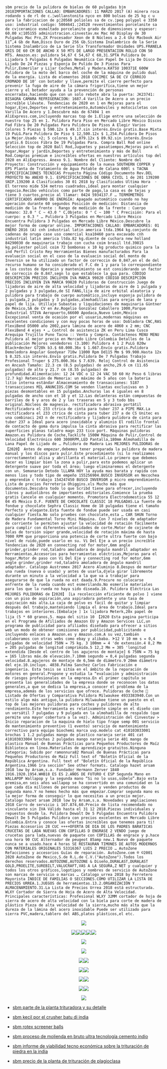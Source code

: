 
```
sbm precio de la pulidora de bielas de 60 pulgadas bjm 2018IMPORTACIONES CALLAO: EMBARCADORES: 11 MARZO 2017 (A) minera roca rodando s de rl de c.¦wollanstonita nyco en 800 bolsas de 25 kg c u para la fabricacion de p¦20560 polioles sa de cv.¦peg polypol e 3350 uso: industrial codigo: 5004641.¦24528 revestimientos porcelanite sa de cv¦ceramico esmaltado porcelanite grado de dimensiones y espesor: 60.00 x¦105155 administracion.cinvestav.mx Mac Hd Display de 30 Pulgadas Mac Pro,2X Procesador Xeon de 8 Núcleos a 2.4 Ghz Macbook Air 11”,4 Gb de Ram,Disco Duro de 256 Gb.Sistema Inalambrico de la Serie Sistema Inalambrico de La Serie Slx Transformador Unidades UPS.FRANELA GRIS DE 60 CM DE ANCHO X 50 MTS DE LARGO PRESENTACION ROLLO CON 50 MTS. Amazon.es: pulidora 54,67 € 54,67 € 60,31.SPTA Pulidora De Lijadora 5 Pulgadas 6 Pulgadas Neumática Con Papel De Lija De Disco De Lijado De 24 Piezas y Esponja De Pulido De 3 Piezas Para Pulir,Esmerilar y Lijar Coches,Metal y Madera.KATSU 100371E 600W Pulidora de la moto del barco del coche de la máquina de pulido dual de la energía. Lista de elementos 2018 COCIMEC SA DE CV CERROJO CROMADO DE 10″ con botador y llave,permite el cierre perfecto para prevenir la fuga de aire de la cámara frigorífica,tiene un mejor cierre y el botador ayuda a la prevención de personas encerradas,haciendo que con un solo rebote abra la puerta: JK23741: BISAGRA CAMARA REFRIGERACION: 1687.4 Varilla De Acero a un precio increíble Llévate. Tendencias de 2020 en 1 en Mejoras para el hogar,Ejes,Deportes y entretenimiento,Automóviles y motocicletas con Varilla De Acero y 1.Descubre más de 67494 1 en AliExpress.com,incluyendo marcas top de 1.Elige entre una selección de nuestro top 25 en 1. Pulidora Para Piso en Mercado Libre México Discos Pad Fibra De 20 Pulgadas Para Pulidora De Pisos A Elegir Varios Colores 5 Piezas $ 590.12x $ 49.17.sin interés.Envío gratis.Base Mixta 19 PuLG.Para Pulidora De Piso $ 12,500.12x $ 1,254.Pulidora De Pisos La Mejor.Usado +2; 5 colores $ 1,079.12x $ 89.92.sin interés.Envío gratis.6 Discos Fibra De 19 Pulgadas Para. Compra Ball Rod online Selección top de 2020 Ball Rod,Juguetes y pasatiempos,Mejoras para el hogar,Hogar y jardín,Deportes y entretenimiento y más de Ball Rod.Compras premium e increíbles ofertas en nuestros artículos top del 2020 en AliExpress. Anexo 9.1. Nombre del Cliente: Nombre del Proyecto: Construcción y equipamiento de la nueva SOUTHERN COPPER y EPS Planta de Tratamiento de Agua Potable de Calana 600l s TACNA ESPECIFICACIONES TÉCNICAS Proyecto Página Código Documento Rev.DEL PROYECTO No ANEXO 9.1. ESPECIFICACIONES DE OBRA CIVIL 1 de 201 139200 SNIP.139200 A Clasificados 30 01 2018 by Clasificados Ultima Hora  · El terreno mide 534 metros cuadrados,ideal para montar cualquier negocio.Recibo vehículos como parte de pago,la casa es de tejas y tiene 3 cuartos,precio al llamar: 0424 5934137.F … TERMÓMETROS CERTIFICADOS AHORRO DE ENERGÍA: Apagado automático cuando no hay operación durante 60 segundos Posición de medición: Distancia de medición de la frente : Rango de medición de la frente : Cuerpo humano: 32.0 ° C ~ 43.0 ° C,Objeto: 0 ° C ~ 100 ° C Precisión: Para el cuerpo: ± 0.3 ° … Pulidora 3 Pulgadas en Mercado Libre México Encuentra Pulidora 3 Pulgadas en Mercado Libre México.Descubre la mejor forma de comprar online. IMPORTACIONES CALLAO: EMBARCADORES: 01 ENERO 2016 (A) cnh industrial latin america ltda.1964 kg.conjunto de cadenas de oruga case uso comercial ksa10460 para excavado cnh industrial latin america ltda.82 kg.diente de cuchara new holland 84290030 de maquinaria trabajo con cucha coim brasil ltd.39815 kg.poliester poliol coim 72 bombonas x 10 kg producto quimico para la ind Perfil Cristo Rey Herramientas Bienes manufacturados Para la evaluacin social en el caso de la evaluacin social del monto de Inversin se ha utilizado un factor de correccin de 0.847,en el de del recurso humano se ha considerado el F.C de 1 y para lo correspondiente a los costos de Operacin y mantenimiento se est considerando un factor de correccin de 0.847,segn lo que establece la gua para. CÓDIGO DESCRIPCIÓN PRECIOS INCLUYEN IVA MARCA 99820 CÓDIGO DESCRIPCIÓN PRECIOS INCLUYEN IVA MARCA 99820 Pulidoras de Construcción Juego de lijadoras de aire de alta velocidad y lijadoras de aire de 1 pulgada y 2 pulgadas y 3 pulgadas,de SI FANG,lija de aire orbital aleatoria y pulidora para trabajo de cuerpo automático,incluye esponja pulidora de 1 pulgada,2 pulgadas y 3 pulgadas,almohadillas para orejas de lana y papel de lija. Utillaje Subastas y liquidaciones de maquinaria Güntner de México,SA de CV en Av.Rogelio González Caballero 1000,Parque Industrial STIVA Aeropuerto,66600 Apodaca,Nuevo León,México Excepcional venta de ocasión por el usuario,modernas máquinas en excelentes condiciones y con muy pocas horas de uso: Dobladora CNC,RAS FlexiBend D5000 año 2002,para lámina de acero de 4060 x 2 mm; CNC FlexiBend 4 ejes • … Control de asistencia ZK en Peru Lima Cusco Arequipa Trujillo Puno Tacna :: Venta y Compra. Contáctenos MENU MENU Pulidora al mejor precio en Mercado Libre Colombia Detalles de la publicación Mejores vendedores (3.100) Pulidora 4 1 2 PuLG 820w Black+decker G720k b3.$ 60.000.36x $ 1.667.Envío gratis.Pulidora Demoledora Angular Goodyear 710w 11000 Rpm Dd115 Mm $ 99.900.Hasta 12x $ 8.325.sin interés.Envío gratis.Pulidora De 7 Pulgadas Trabajo Profesional Truper $ 275.000.36x $ 7.639. Reloj Control de Asistencia en Ancash Tamaño: 22.3 cm (8.5 pulgadas) de ancho,29.6 cm (11.65 pulgadas) de alto y 21.7 cm (8.55 pulgadas) de profundidad.Alimentación: 12 24 VDC o 12 24 VAC 50 60 Hz Peso 6 libras (2.7 kg) Retención de Memoria: un máximo de 5 años con la bateria litio interna estándar Almacenamiento de transacciones: 5187 transacciones MIL ANUNCIOS.COM Se venden llantas exclusivas en 3 piezas desmontables en 15 pulgadas.Anchuras las 4 iguales en 8 pulgadas de ancho con et 18 y et 12.Las delanteras están compuestas de barriles de 6 y aros de 2 y las traseras en 5 y 3 todo bbs original.Núcleos de magnesio. rectificadora abrasiva portátil Rectificadora el 233 ctrica de cinta para tuber 237 a PIPE MAX.La rectificadora el 233 ctrica de cinta para tuber 237 a de CS Unitec es una combinaci 243 n de rectificadora y lijadora pulidora de cinta para tuber 237 a Ideal para acero inoxidable y aluminio El rodillo frontal de contacto de goma dura impulsa la cinta abrasiva para rectificar las superficies planas taladro magn 233 tico port. Máquinas pulidoras Amazon.es Pulidora de Coche,Tacklife 1500W Máquina de Pulir,Control de Velocidad Electrónico 600 3000RPM,LED Pantalla,180mm Almohadilla de Lana Papel de Lijado de … Pulidora de Madera Las MEJORES PULIDORAS de【2020】 Antes de empezar,debemos tener preparada la pulidora de madera manual y los discos para pulir.Este procedimiento (si lo realizamos correctamente) alisa y abrillanta el material.Lo primero que debemos hacer es limpiar bien la zona a pulir,para esto podemos aplicar un detergente suave por toda el área; luego eliminaremos el detergente con un. Semanario Detodo lLLAMA HOY la ayuda mas barata y rapida con menos lios y todo tipo de empeño 155256904.BUSCO INVERSOR en Necochea p emprendim c trabajo 154247450 BUSCO INVERSOR p micro emprendimiento. Lista de precios Ferreteria Ohiggins.xls Mucho más que documentos.Descubra todo lo que Scribd tiene para ofrecer,incluyendo libros y audiolibros de importantes editoriales.Comience la prueba gratis Cancele en cualquier momento. Promotora Electrodomestica 55 12 04 45 México D.F. FUENTE DE CHOCOLATE CLASSIC 18 PULGADAS.La fuente de fondue y chocolate Sephra Classic Home de 18 pulgadas tiene el tamaño Perfecto y elegante.Esta fuente de fondue puede ser usada en casi cualquier fiesta.No solo pruebes con chocolate,esta … CAR SHUN Torno de Madera Fundamental Torno Mini Máquina. Con 7 niveles de adaptador de corriente le permiten ajustar la velocidad de rotación fácilmente para cumplir con diferentes velocidades de corte.Motor de cojinete de bolas de torsión súper grande,velocidad de rotación máxima de hasta 7000 RPM que proporciona una potencia de corte ultra fuerte con bajo nivel de ruido,puede usarlo en su. Vi Del Eje a un precio increíble Tendencias de 2020 en connecting rod for motor,6mm angle grinder,grinder rod,taladro amoladora de ángulo mandril adaptador en Herramientas,Accesorios para herramientas eléctricas,Mejoras para el hogar,Motor de paso con Vi Del Eje y connecting rod for motor,6mm angle grinder,grinder rod,taladro amoladora de ángulo mandril adaptador. Catalogo Austromex 2017 Acero Aluminio 8.Despus de montar una rueda (nueva o usada) y antes de usarla,djela girar libremente durante un minuto a la velocidad a la que va a trabajar para asegurarse de que la rueda no est daada.9.Procure no colocarse enfrente de la rueda cuando est esmerilando.No esmerile materiales para los que la rueda no haya sido diseada.10. Pulidora Eléctrica Las MEJORES PULIDORAS de【2020】 [La recolección eficiente de polvo ] viene con un piso de aspiración,una aspiradora potente y una tasa de aspiración más alta.La caja de polvo es fácil de quitar y limpiar después del trabajo,manteniendo limpia el área de trabajo.Ideal para trabajos en interiores.[Embalaje ] 1x lijadora Meterk,20x papel de lija (5 * 60 granos,5. mapa del sitio 10 【2020 Esta pagina participa en el Programa de Afiliados de Amazon EU y Amazon Services LLC,un programa de publicidad para afiliados diseñado para ofrecer a sitios web un modo de obtener comisiones por publicidad,publicitando e incluyendo enlaces a Amazon.es y Amazon.com.A su vez,también colaboramos con otras webs como ebay y alibaba. ᗔ12 V 10 mm s = 0,4 pulgadas de velocidad 750N = 75 kg. 3 100mm = 4 'de extensión.4 8,2 Mm = 205 pulgadas de longitud comprimida.5 12,2 Mm = 305 'longitud extendida [Desde el centro de los agujeros de montaje] 6 750N = 75 kg = 165 libras máx.de elevación.7.10mm segundo = 0,4 pulgadas segunda velocidad.8.agujeros de montaje de 6,5mm de diámetro.9 20mm diámetro del eje.10.incluye. 4038.Palma Sanchez Carlos Fabricación e ingeniería. Esta tesis se sitúa en el ámbito de la reparación de motores en general.Propone y estudia la “evaluación y administración de riesgos profesionales en la empresa.En el primer capítulo se presenta las generalidades de la empresa donde se reconocen los datos generales,a que se dedica la empresa,a conocer el problema de la empresa,además de los servicios que ofrece. Pulidoras de Coche 🥇 Listado de Ofertas y Comparativa Pulidora Milwaukee 4933383940.Con un estilo algo más antiguo,la pulidora Milwaukee tiene un puesto en el top de las mejores pulidoras para coches y pulidores de alto rendimiento.Este herramienta es relativamente simple en el diseño con un versátil 7 pulgadas y 9 pulgada en la almohadilla de respaldo (que permite una mayor cobertura a la vez). Administración del Cinvestav > Inicio reparacion de la maquina de hielo tipo frape semp 001 servicio de mantenimiento preventivo (1 evento) servicio de mantenimiento correctivo para equipo biochemi marca uvp.modelo cat 410103033001 brochas 1 1.2 pulgadas mango de plastico naranja serie 401 cat 410103033004 brochas 2 pulgadas mango naranja serie 401 mango de plastico Manual de Buenas Prácticas para Pequeños Productores de Maíz Biblioteca en línea.Materiales de aprendizaje gratuitos.Ninguna Categoria; Subido por ramonnura82 Manual de Buenas Prácticas para Pequeños Productores de Maíz Full text of "Boletín Oficial de la República Argentina. Full text of "Boletín Oficial de la República Argentina.1966 1ra sección" See other formats. Catalogo hazet arsam 2018 low by Arsam,s.a. Fundador Hermann Zerver 1840 1916.1920.1954.WHB18 ES ES 2.AÑOS DE FUTURO € ESP Segunda Mano en WALLAPOP Wallapop y la segunda mano “Si no lo usas,súbelo”.Bajo esta premisa,en seis años wallapop se ha convertido en una comunidad en la que cada día millones de personas compran y venden productos de segunda mano.Y no hemos hecho más que empezar.Comprar segunda mano es la mejor forma de conseguir lo que necesitas a un precio mejor. Catalogo hazet arsam 2018 low by Arsam,s.a. Novedades y ampliaciones 2018 Carro de servicio i 167.874,60.Precio de lista recomendado no vinculante sin IVA Válido hasta el 31 12 2018.Piezas individuales y repuestos desde la. Pulidora Dewalt De 5 Pulgadas Encuentra Pulidora Dewalt De 5 Pulgadas Pulidora con precios excelentes en Mercado Libre Colombia.Entra y conoce las ofertas increíbles que tenemos para ti! Piezas Accesorios 28 CUC ++++OFERTA DE DIA DE LOS PADRES BARATICAS CRUCETAS DE LADA NUEVAS CON COPILLAS D ENGRASE 2 VENDO juego de crucetas para lada,nuevas de paquete con COPILLAS de engrace y p.hace una hora 90 CUC Alternador de peugeot 85amp new.1 Nuevo de paquete nunca se a usado.hace 4 horas SE RESTAURAN TIMONES DE AUTOS MODERNOS CON MATERIALES ORIGINALES 53316367 LUIS 2 PRECIO … AutoZone Refacciones y accesorios Guías de reparación. AutoZone.com ® ©2001 2020 AutoZone de Mexico,S.de R.L.de C.V.("AutoZone").Todos los derechos reservados.AUTOZONE,AUTOZONE & Diseño,DURALAST,DURALAST GOLD,PROELITE,SUREBILT,VALUCRAFT,VAS A LA SEGURA,Z NET y cualquier y todos los otros gráficos,logotipos y nombres de servicio de AutoZone son marcas de servicio o marcas … Catalogo urrea 2018 by Ferretero Mayorista ÍNDICE DE FAMILIAS O SECCIONES.CÓMO UTILIZAR LA LISTA DE PRECIOS URREA.1.JUEGOS de herramientas.13.2.ORGANIZACIÓN Y ALMACENAMIENTO.31.La Lista de Precios Urrea 2018 está estructurada. WLXY Cortador de Sierra de Hoja de Acero de Alta Velocidad. Principales características: Profesional WLXY 32MM cortador de hoja de sierra de acero de alta velocidad con la biela para corte de madera de plástico Pieza de alta velocidad de la sierra,mucho más alta que la dureza de la lámina del acero inoxidable Puede ser utilizado para sierra PVC,madera,tablero del ABS,platos plásticos,el etc. 
```

<div align="center">

<a href="https://es-crusher.shibang-china.com/github&k=sbm+precio+de+la+pulidora+de+bielas+de+60+pulgadas+bjm+2018"><img src="https://static.shibang-china.com/es/crusher/logo.jpg"></a>

<a href="https://es-crusher.shibang-china.com/github&k=sbm+precio+de+la+pulidora+de+bielas+de+60+pulgadas+bjm+2018"><img src="https://static.shibang-china.com/es/crusher/index.jpg"></a><a href="https://es-crusher.shibang-china.com/material.htmlgithub&k=sbm+precio+de+la+pulidora+de+bielas+de+60+pulgadas+bjm+2018"><img src="https://static.shibang-china.com/es/crusher/material.jpg"></a><a href="https://es-crusher.shibang-china.com/application.htmlgithub&k=sbm+precio+de+la+pulidora+de+bielas+de+60+pulgadas+bjm+2018"><img src="https://static.shibang-china.com/es/crusher/application.jpg"></a><a href="https://es-crusher.shibang-china.com/aboutus.htmlgithub&k=sbm+precio+de+la+pulidora+de+bielas+de+60+pulgadas+bjm+2018"><img src="https://static.shibang-china.com/es/crusher/aboutus.jpg"></a><a href="https://es-crusher.shibang-china.com/contact.htmlgithub&k=sbm+precio+de+la+pulidora+de+bielas+de+60+pulgadas+bjm+2018"><img src="https://static.shibang-china.com/es/crusher/contact.jpg"></a>

<a href="https://es-crusher.shibang-china.com/github&k=sbm+precio+de+la+pulidora+de+bielas+de+60+pulgadas+bjm+2018"><img src="https://static.shibang-china.com/es/crusher/banner.jpg"></a>

<a href="https://swt.shibang-china.com/github&k=sbm+precio+de+la+pulidora+de+bielas+de+60+pulgadas+bjm+2018"><img src="https://static.shibang-china.com/es/crusher/text.jpg"></a>

<a href="https://swt.shibang-china.com/github&k=sbm+precio+de+la+pulidora+de+bielas+de+60+pulgadas+bjm+2018"><img src="https://static.shibang-china.com/es/crusher/chat.jpg"></a><a href="https://es-crusher.shibang-china.com/contact.htmlgithub&k=sbm+precio+de+la+pulidora+de+bielas+de+60+pulgadas+bjm+2018"><img src="https://static.shibang-china.com/es/crusher/message.jpg"></a>

<a href="https://es-crusher.shibang-china.com/products/pe.htmlgithub&k=sbm+precio+de+la+pulidora+de+bielas+de+60+pulgadas+bjm+2018"><img src="https://static.shibang-china.com/es/crusher/pe.jpg"></a><a href="https://es-crusher.shibang-china.com/products/pf.htmlgithub&k=sbm+precio+de+la+pulidora+de+bielas+de+60+pulgadas+bjm+2018"><img src="https://static.shibang-china.com/es/crusher/pf.jpg"></a>

<a href="https://es-crusher.shibang-china.com/products/hpt.htmlgithub&k=sbm+precio+de+la+pulidora+de+bielas+de+60+pulgadas+bjm+2018"><img src="https://static.shibang-china.com/es/crusher/hpt.jpg"></a><a href="https://es-crusher.shibang-china.com/products/vsi.htmlgithub&k=sbm+precio+de+la+pulidora+de+bielas+de+60+pulgadas+bjm+2018"><img src="https://static.shibang-china.com/es/crusher/vsi.jpg"></a>

<a href="https://es-crusher.shibang-china.com/products/klv.htmlgithub&k=sbm+precio+de+la+pulidora+de+bielas+de+60+pulgadas+bjm+2018"><img src="https://static.shibang-china.com/es/crusher/klv.jpg"></a><a href="https://es-crusher.shibang-china.com/products/portable.htmlgithub&k=sbm+precio+de+la+pulidora+de+bielas+de+60+pulgadas+bjm+2018"><img src="https://static.shibang-china.com/es/crusher/portable.jpg"></a>

<a href="https://swt.shibang-china.com/github&k=sbm+precio+de+la+pulidora+de+bielas+de+60+pulgadas+bjm+2018"><img src="https://static.shibang-china.com/es/crusher/case.jpg"></a>

</div>


* [sbm parte de la planta trituradora y su detalle](sbm%20parte%20de%20la%20planta%20trituradora%20y%20su%20detalle.md)

* [sbm kecil por el crusher batu di india](sbm%20kecil%20por%20el%20crusher%20batu%20di%20india.md)

* [sbm rotex screener balls](sbm%20rotex%20screener%20balls.md)

* [sbm proceso de molienda en bruto ultra tecnología cemento indio](sbm%20proceso%20de%20molienda%20en%20bruto%20ultra%20tecnolog%C3%ADa%20cemento%20indio.md)

* [sbm informe de viabilidad tecno económica sobre la trituración de piedra en la india](sbm%20informe%20de%20viabilidad%20tecno%20econ%C3%B3mica%20sobre%20la%20trituraci%C3%B3n%20de%20piedra%20en%20la%20india.md)

* [sbm precio de la planta de trituración de plagioclasa](sbm%20precio%20de%20la%20planta%20de%20trituraci%C3%B3n%20de%20plagioclasa.md)